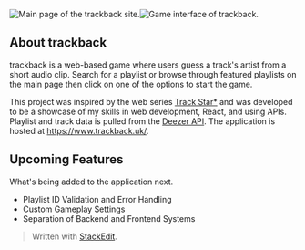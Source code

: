 ![Main page of the trackback site.](https://res.cloudinary.com/dcgrlgof8/image/upload/v1738795969/trackback/czdrre7o7f138cnhr41c.png)![Game interface of trackback.](https://res.cloudinary.com/dcgrlgof8/image/upload/v1738282410/trackback/x4h0gpubibs2fux0qsel.png)
## About trackback
trackback is a web-based game where users guess a track's artist from a short audio clip. Search for a playlist or browse through featured playlists on the main page then click on one of the options to start the game.

This project was inspired by the web series [Track Star*](https://www.youtube.com/@track-star-show) and was developed to be a showcase of my skills in web development, React, and using APIs. Playlist and track data is pulled from the [Deezer API](https://developers.deezer.com/api). The application is hosted at https://www.trackback.uk/.
## Upcoming Features
What's being added to the application next.
 - Playlist ID Validation and Error Handling
 - Custom Gameplay Settings
 - Separation of Backend and Frontend Systems
> Written with [StackEdit](https://stackedit.io/).